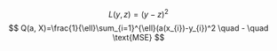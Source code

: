 $$
L(y,z) = (y-z)^2
$$
$$
Q(a, X)=\frac{1}{\ell}\sum_{i=1}^{\ell}(a(x_{i})-y_{i})^2 \quad  - \quad  \text{MSE}
$$